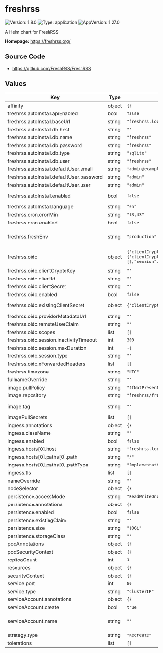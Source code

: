# freshrss

![Version: 1.8.0](https://img.shields.io/badge/Version-1.8.0-informational?style=flat-square) ![Type: application](https://img.shields.io/badge/Type-application-informational?style=flat-square) ![AppVersion: 1.27.0](https://img.shields.io/badge/AppVersion-1.27.0-informational?style=flat-square)

A Helm chart for FreshRSS

**Homepage:** <https://freshrss.org/>

## Source Code

* <https://github.com/FreshRSS/FreshRSS>

## Values

| Key | Type | Default | Description |
|-----|------|---------|-------------|
| affinity | object | `{}` |  |
| freshrss.autoInstall.apiEnabled | bool | `false` | Enable FreshRSS API |
| freshrss.autoInstall.baseUrl | string | `"freshrss.local"` | URL for FreshRSS instance |
| freshrss.autoInstall.db.host | string | `""` | Database hostname |
| freshrss.autoInstall.db.name | string | `"freshrss"` | Database name |
| freshrss.autoInstall.db.password | string | `"freshrss"` | Database password |
| freshrss.autoInstall.db.type | string | `"sqlite"` | Database type - `pgsql`, `mysql` or `sqlite` |
| freshrss.autoInstall.db.user | string | `"freshrss"` | Database user |
| freshrss.autoInstall.defaultUser.email | string | `"admin@example.com"` | Email for the default user |
| freshrss.autoInstall.defaultUser.password | string | `"admin"` | Password for the default user |
| freshrss.autoInstall.defaultUser.user | string | `"admin"` | Username for the default user |
| freshrss.autoInstall.enabled | bool | `false` | Enable automatic install - configurable through the web application if disabled |
| freshrss.autoInstall.language | string | `"en"` | Language short code |
| freshrss.cron.cronMin | string | `"13,43"` | Minute(s) past the hour to run cron |
| freshrss.cron.enabled | bool | `false` | Enable Cron to periodically refresh feeds |
| freshrss.freshEnv | string | `"production"` | Enables additional development information if set to `development` (increases the level of logging and ensures that errors are displayed) |
| freshrss.oidc | object | `{"clientCryptoKey":"","clientId":"","clientSecret":"","enabled":false,"existingClientSecret":{"clientCryptoKeyKey":"clientCryptoKey","clientIdKey":"clientId","clientSecretKey":"clientSecret","name":""},"providerMetadataUrl":"","remoteUserClaim":"","scopes":[],"session":{"inactivityTimeout":300,"maxDuration":-1,"type":""},"xForwardedHeaders":[]}` | See Configuration Environment Variables at https://freshrss.github.io/FreshRSS/en/admins/16_OpenID-Connect.html |
| freshrss.oidc.clientCryptoKey | string | `""` | Sets OIDC_CLIENT_CRYPTO_KEY |
| freshrss.oidc.clientId | string | `""` | Sets OIDC_CLIENT_ID |
| freshrss.oidc.clientSecret | string | `""` | Sets OIDC_CLIENT_SECRET |
| freshrss.oidc.enabled | bool | `false` | Sets OIDC_ENABLED to true |
| freshrss.oidc.existingClientSecret | object | `{"clientCryptoKeyKey":"clientCryptoKey","clientIdKey":"clientId","clientSecretKey":"clientSecret","name":""}` | A Kubernetes secret that contains the clientId, clientSecret and clientCryptoKey |
| freshrss.oidc.providerMetadataUrl | string | `""` | Sets OIDC_PROVIDER_METADATA_URL |
| freshrss.oidc.remoteUserClaim | string | `""` | Sets OIDC_REMOTE_USER_CLAIM |
| freshrss.oidc.scopes | list | `[]` | Sets OIDC_SCOPES (list is concatenated) |
| freshrss.oidc.session.inactivityTimeout | int | `300` | Sets OIDC_SESSION_INACTIVITY_TIMEOUT |
| freshrss.oidc.session.maxDuration | int | `-1` | Sets OIDC_SESSION_MAX_DURATION |
| freshrss.oidc.session.type | string | `""` | Sets OIDC_SESSION_TYPE |
| freshrss.oidc.xForwardedHeaders | list | `[]` | Sets OIDC_X_FORWARDED_HEADERS (list is concatenated) |
| freshrss.timezone | string | `"UTC"` | PHP Timezone - see https://www.php.net/timezones |
| fullnameOverride | string | `""` |  |
| image.pullPolicy | string | `"IfNotPresent"` |  |
| image.repository | string | `"freshrss/freshrss"` |  |
| image.tag | string | `""` | Overrides the image tag whose default is the chart appVersion. |
| imagePullSecrets | list | `[]` |  |
| ingress.annotations | object | `{}` |  |
| ingress.className | string | `""` |  |
| ingress.enabled | bool | `false` |  |
| ingress.hosts[0].host | string | `"freshrss.local"` |  |
| ingress.hosts[0].paths[0].path | string | `"/"` |  |
| ingress.hosts[0].paths[0].pathType | string | `"ImplementationSpecific"` |  |
| ingress.tls | list | `[]` |  |
| nameOverride | string | `""` |  |
| nodeSelector | object | `{}` |  |
| persistence.accessMode | string | `"ReadWriteOnce"` |  |
| persistence.annotations | object | `{}` |  |
| persistence.enabled | bool | `false` |  |
| persistence.existingClaim | string | `""` |  |
| persistence.size | string | `"10Gi"` |  |
| persistence.storageClass | string | `""` |  |
| podAnnotations | object | `{}` |  |
| podSecurityContext | object | `{}` |  |
| replicaCount | int | `1` |  |
| resources | object | `{}` |  |
| securityContext | object | `{}` |  |
| service.port | int | `80` |  |
| service.type | string | `"ClusterIP"` |  |
| serviceAccount.annotations | object | `{}` | Annotations to add to the service account |
| serviceAccount.create | bool | `true` | Specifies whether a service account should be created |
| serviceAccount.name | string | `""` | The name of the service account to use. If not set and create is true, a name is generated using the fullname template |
| strategy.type | string | `"Recreate"` |  |
| tolerations | list | `[]` |  |

